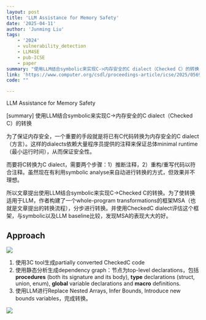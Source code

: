 ```yaml
---
layout: post
title: 'LLM Assistance for Memory Safety'
date: '2025-04-11'
author: 'Junming Liu'
tags:
    - '2024'
    - vulnerability_detection
    - LLM4SE
    - pub-ICSE
    - paper
summary: "使用LLM结合symbolic来实现C->内存安全的C dialect（Checked C）的转换"
link: 'https://www.computer.org/csdl/proceedings-article/icse/2025/056900a280/215aWGsmiuA'
code: ""

---
```

LLM Assistance for Memory Safety

\[summary] 使用LLM结合symbolic来实现C->内存安全的C dialect（Checked C）的转换

为了保证内存安全，一个重要的手段就是将已有C代码转换为内存安全的C dialect（方言）。这样的dialects依赖大量程序员提供的注释来保证总体minimal runtime（最小运行时间），从而保证安全性。

而要将C转换为C dialect，需要两个步骤：1）推断注释，2）重构/重写代码以符合注释。虽然现在有利用symbolic analyse来自动进行转换的方式，但效果并不理想。

所以文章提出使用LLM结合symbolic来实现C->Checked C的转换。为了使转换适用于LLM，作者构建了一个whole-program transformations的框架MSA（也就是文章提出的转换流程），分步进行转换。并使用CheckedC dialect评估这个框架，与symbolic以及LLM baseline比较，发现MSA的表现大大的好。

## Approach

![](../images/posts/LLM-Assistance-for-Memory-Safety/LLM-Assistance-for-Memory-Safety.png)

1.  使用3C tool生成partially converted CheckedC code
2.  使用静态分析生成dependency graph：节点为top-level declarations，包括**procedures** (both its signature and its body), **type** declarations (struct, union, enum), **global** variable declarations and **macro** definitions.
3.  使用LLM进行Replace Nested Arrays, Infer Bounds, Introduce new bounds variables，完成转换。

![](../images/posts/LLM-Assistance-for-Memory-Safety/LLM-Assistance-for-Memory-Safety-1.png)